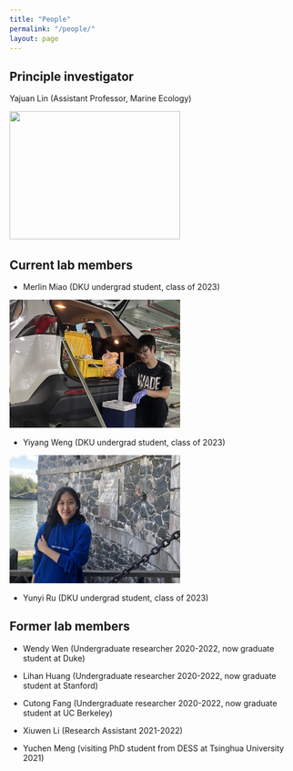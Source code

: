 ```yaml
---
title: "People"
permalink: "/people/"
layout: page
---
```


## Principle investigator
Yajuan Lin (Assistant Professor, Marine Ecology)

<img src="https://drive.google.com/file/d/1b21hzPxsJD-wU2Am5CWSnBkWPgnL6m6Y/view?usp=sharing" width="300" height="225"/>


## Current lab members

- Merlin Miao (DKU undergrad student, class of 2023)

<a href="assets/img/IMG_4980-scaled-e1631180639654.jpeg"><img class="alignnone size-medium wp-image-72" src="assets/img/IMG_4980-scaled-e1631180639654.jpeg" alt="" width="300" height="225" /></a> 

- Yiyang Weng (DKU undergrad student, class of 2023)

<a href="assets/img/IMG_1835-scaled-e1652176046680.jpeg"><img class="alignnone size-medium wp-image-72" src="assets/img/IMG_1835-scaled-e1652176046680.jpeg" alt="" width="300" height="225" /></a> 

- Yunyi Ru (DKU undergrad student, class of 2023) 


## Former lab members

- Wendy Wen (Undergraduate researcher 2020-2022, now graduate student at Duke)

- Lihan Huang (Undergraduate researcher 2020-2022, now graduate student at Stanford)

- Cutong Fang (Undergraduate researcher 2020-2022, now graduate student at UC Berkeley)

- Xiuwen Li (Research Assistant 2021-2022)

- Yuchen Meng (visiting PhD student from DESS at Tsinghua University 2021)
